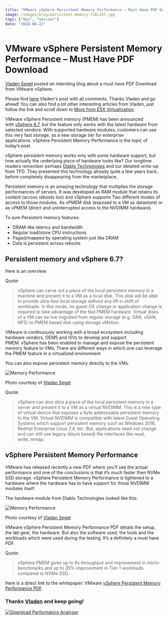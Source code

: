 ```yaml
---
title: "VMware vSphere Persistent Memory Performance – Must Have PDF Download"
image: /images/blog/persistent-memory-720x357.jpg
tags: ["Ops", "opvizor"]
date: "2018-08-22"
---
```


# VMware vSphere Persistent Memory Performance – Must Have PDF Download

[Vladen Seget](https://www.vladan.fr/author/vladan/) posted an intersting blog about a must have PDF Download from VMware vSphere.

Please find [here](https://www.vladan.fr/vmware-vsphere-persistent-memory-performance-pdf-download/) Vladen's post with all comments. Thanks Vladen and go ahead! You can also find a lot other interesting articles from Vladen, just follow the link and scroll down to [More from ESX Virtualization](https://www.vladan.fr/vmware-vsphere-persistent-memory-performance-pdf-download/).

VMware vSphere Persistent memory (PMEM) has been announced with [vSphere 6.7](https://www.vladan.fr/vsphere-6-7/), but the feature only works with the latest hardware from selected vendors. With supported hardware modules, customers can use this very fast storage, as a new storage tier for enterprise applications. vSphere Persistent Memory Performance is the topic of today’s post.

vSphere persistent memory works only with some hardware support, but how actually the underlying piece of hardware looks like? Our longtime readers remember perhaps [Diablo Technologies](https://www.vladan.fr/ssd-storage-closer-to-cpu-thats-memory-channel-storage-by-diablo-technologies/) and our detailed write-up from TFD. They presented this technology already quite a few years back, before completely disappearing from the marketplace.

Persistent memory is an amazing technology that multiplies the storage performances of servers. It was developed as RAM module that retains its content (across reboots too) and vSphere supports Two different modes of access to those modules. As vPMEM disk (exposed to a VM as datastore) or as vPMEM (direct and uninterrupted access to the NVDIMM hardware).

To sum Persistent memory features:

- DRAM-like latency and bandwidth
- Regular load/store CPU instructions
- Paged/mapped by operating system just like DRAM
- Data is persistent across reboots

## Persistent memory and vSphere 6.7?

Here is an overview.

Quote:

> vSphere can carve out a piece of the local persistent memory in a machine and present it to a VM as a local disk. This disk will be able to provide ultra-fast local storage without any lift-n-shift of workloads. In this mode, no guest OS change or application change is required to take advantage of the fast PMEM hardware. Virtual disks of a VM can be live migrated from regular storage (e.g. SAN, vSAN, NFS) to PMEM based disk using storage vMotion.

VMware is continuously working with a broad ecosystem including hardware vendors, OEMS and ISVs to develop and support PMEM. vSphere has been enabled to manage and expose the persistent memory feature to VMs. There are different ways in which one can leverage the PMEM feature in a virtualized environment

You can also expose persistent memory directly to the VMs.

![Memory Performance](/images/blog/persistent-memory-720x357.jpg)

Photo courtesy of [Vladan Seget](https://www.vladan.fr/vmware-vsphere-persistent-memory-performance-pdf-download/)

Quote:

> vSphere can also slice a piece of the local persistent memory in a server and present it to a VM as a virtual NVDIMM. This is a new type of virtual device that exposes a byte addressable persistent memory to the VM. Virtual NVDIMM is compatible with latest Guest Operating Systems which support persistent memory such as Windows 2016, RedHat Enterprise Linux 7.4, etc. But, applications need not change and can still use legacy (block based) file interfaces like read, write, mmap.

## vSphere Persistent Memory Performance

VMware has released recently a new PDF where you’ll see the actual performance and one of the conclusions is that it’s much faster then NVMe SSD storage. vSphere Persistent Memory Performance is tightened to a hardware where the hardware has to have support for those NVDIMM modules itself.

The hardware module from Diablo Technologies looked like this:

![Memory Performance](/images/blog/diablo-technologies-590x249.png)

Photo courtesy of [Vladan Seget](https://www.vladan.fr/vmware-vsphere-persistent-memory-performance-pdf-download/)

VMware vSphere Persistent Memory Performance PDF details the setup, the lab gear, the hardware. But also the software used, the tools and the workloads which were used during the testing. It’s a definitely a must have PDF.

Quote:

> vSphere PMEM gives up to 8x throughput and improvement in micro-benchmarks and up to 35% improvement in Tier-1 workloads compared to NVMe SSD.

Here is a direct link to the whitepaper: VMware [vSphere Persistent Memory Performance PDF](https://www.vmware.com/content/dam/digitalmarketing/vmware/en/pdf/techpaper/performance/pmem-vsphere67-perf.pdf).

### Thanks [Vladen](https://www.vladan.fr/author/vladan/) and keep going!

[![Download Performance Analyzer](/images/blog/button_download-performance-analyzer-6-360x41-8.png)](https://www.opvizor.com/)
